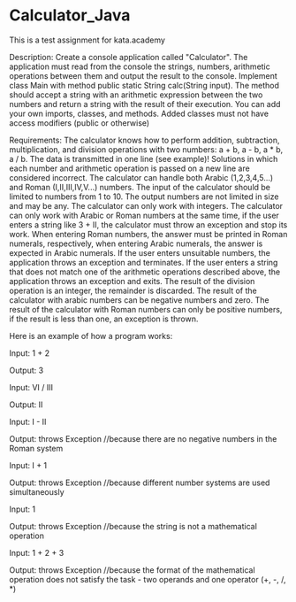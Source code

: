 # Calculator_Java
This is a test assignment for kata.academy

Description:
Create a console application called "Calculator". The application must read from the console the strings, numbers, arithmetic operations between them and output the result to the console.
Implement class Main with method public static String calc(String input). The method should accept a string with an arithmetic expression between the two numbers and return a string with the result of their execution. You can add your own imports, classes, and methods. Added classes must not have access modifiers (public or otherwise)


Requirements:
The calculator knows how to perform addition, subtraction, multiplication, and division operations with two numbers: a + b, a - b, a * b, a / b. The data is transmitted in one line (see example)! Solutions in which each number and arithmetic operation is passed on a new line are considered incorrect.
The calculator can handle both Arabic (1,2,3,4,5...) and Roman (I,II,III,IV,V...) numbers.
The input of the calculator should be limited to numbers from 1 to 10. The output numbers are not limited in size and may be any.
The calculator can only work with integers.
The calculator can only work with Arabic or Roman numbers at the same time, if the user enters a string like 3 + II, the calculator must throw an exception and stop its work.
When entering Roman numbers, the answer must be printed in Roman numerals, respectively, when entering Arabic numerals, the answer is expected in Arabic numerals.
If the user enters unsuitable numbers, the application throws an exception and terminates.
If the user enters a string that does not match one of the arithmetic operations described above, the application throws an exception and exits.
The result of the division operation is an integer, the remainder is discarded. 
The result of the calculator with arabic numbers can be negative numbers and zero. The result of the calculator with Roman numbers can only be positive numbers, if the result is less than one, an exception is thrown.



Here is an example of how a program works:


Input:
1 + 2

Output:
3



Input:
VI / III

Output:
II



Input:
I - II

Output:
throws Exception //because there are no negative numbers in the Roman system



Input:
I + 1

Output:
throws Exception //because different number systems are used simultaneously



Input:
1

Output:
throws Exception //because the string is not a mathematical operation



Input:
1 + 2 + 3

Output:
throws Exception //because the format of the mathematical operation does not satisfy the task - two operands and one operator (+, -, /, *)
